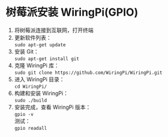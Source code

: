 # 树莓派安装 WiringPi(GPIO)

1. 将树莓派连接到互联网，打开终端
2. 更新软件列表：  
   `sudo apt-get update`
3. 安装 Git：  
   `sudo apt-get install git`
4. 克隆 WiringPi 库：  
   `sudo git clone https://github.com/WiringPi/WiringPi.git`
5. 进入 WiringPi 目录：  
   `cd WiringPi/`
6. 构建和安装 WiringPi：  
   `sudo ./build`
7. 安装完成，查看 WiringPi 版本：  
   `gpio -v`  
   测试：  
   `gpio readall`
